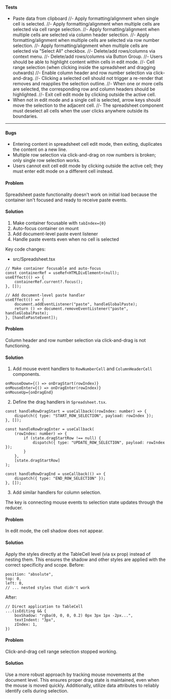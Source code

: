 #### Tests

-   Paste data from clipboard
    //- Apply formatting/alignment when single cell is selected.
    //- Apply formatting/alignment when multiple cells are selected via cell range selection.
    //- Apply formatting/alignment when multiple cells are selected via column header selection.
    //- Apply formatting/alignment when multiple cells are selected via row number selection.
    //- Apply formatting/alignment when multiple cells are selected via "Select All" checkbox.
    //- Delete/add rows/columns via context menu.
    //- Delete/add rows/columns via Button Group.
    //- Users should be able to highlight content within cells in edit mode.
    //- Cell range selection (when clicking inside the spreadsheet and dragging outwards)
    //- Enable column header and row number selection via click-and-drag.
    //- Clicking a selected cell should not trigger a re-render that removes and reapplies the selection outline.
    //- When one or more cells are selected, the corresponding row and column headers should be highlighted.
    //- Exit cell edit mode by clicking outside the active cell.
-   When not in edit mode and a single cell is selected, arrow keys should move the selection to the adjacent cell.
    //- The spreadsheet component must deselect all cells when the user clicks anywhere outside its boundaries.

---

#### Bugs

-   Entering content in spreadsheet cell edit mode, then exiting, duplicates the content on a new line.
-   Multiple row selection via click-and-drag on row numbers is broken; only single row selection works.
-   Users cannot exit cell edit mode by clicking outside the active cell; they must enter edit mode on a different cell instead.

#### Problem

Spreadsheet paste functionality doesn't work on initial load because the container isn't focused and ready to receive paste events.

#### Solution

1. Make container focusable with `tabIndex={0}`
2. Auto-focus container on mount
3. Add document-level paste event listener
4. Handle paste events even when no cell is selected

Key code changes:

-   src/Spreadsheet.tsx

```tsx
// Make container focusable and auto-focus
const containerRef = useRef<HTMLDivElement>(null);
useEffect(() => {
    containerRef.current?.focus();
}, []);

// Add document-level paste handler
useEffect(() => {
    document.addEventListener("paste", handleGlobalPaste);
    return () => document.removeEventListener("paste", handleGlobalPaste);
}, [handlePasteEvent]);
```

#### Problem

Column header and row number selection via click-and-drag is not functioning.

#### Solution

1. Add mouse event handlers to `RowNumberCell` and `ColumnHeaderCell` components.

```tsx
onMouseDown={() => onDragStart(rowIndex)}
onMouseEnter={() => onDragEnter(rowIndex)}
onMouseUp={onDragEnd}
```

2. Define the drag handlers in `Spreadsheet.tsx`.

```tsx
const handleRowDragStart = useCallback((rowIndex: number) => {
    dispatch({ type: "START_ROW_SELECTION", payload: rowIndex });
}, []);

const handleRowDragEnter = useCallback(
    (rowIndex: number) => {
        if (state.dragStartRow !== null) {
            dispatch({ type: "UPDATE_ROW_SELECTION", payload: rowIndex });
        }
    },
    [state.dragStartRow]
);

const handleRowDragEnd = useCallback(() => {
    dispatch({ type: "END_ROW_SELECTION" });
}, []);
```

3. Add similar handlers for column selection.

The key is connecting mouse events to selection state updates through the reducer.

#### Problem

In edit mode, the cell shadow does not appear.

#### Solution

Apply the styles directly at the TableCell level (via sx prop) instead of nesting them. This ensures the shadow and other styles are applied with the correct specificity and scope.
Before:

```
position: "absolute",
top: 0,
left: 0,
// ... nested styles that didn't work
```

After:

```
// Direct application to TableCell
...(isEditing && {
    boxShadow: "rgba(0, 0, 0, 0.2) 0px 3px 1px -2px...",
    textIndent: "3px",
    zIndex: 1,
})

```

#### Problem

Click-and-drag cell range selection stopped working.

#### Solution

Use a more robust approach by tracking mouse movements at the document level. This ensures proper drag state is maintained, even when the mouse is moved quickly. Additionally, utilize data attributes to reliably identify cells during selection.